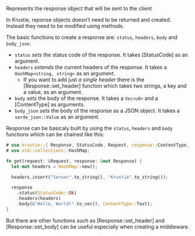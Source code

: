 Represents the response object that will be sent to the client

In Krustie, reponse objects doesn't need to be returned and created. Instead they need to be modified using methods.

The basic functions to create a response are: `status`, `headers`, `body` and `body_json`.

- `status` *sets* the status code of the response. It takes [StatusCode] as an argument.
- `headers` *extends* the current headers of the response. It takes a `HashMap<string, string>` as an argument.
  - If you want to add just *a single header* there is the [Response::set_header] function which takes two strings, a key and a value, as an argument.
- `body` *sets* the body of the response. It takes a `Vec<u8>` and a [ContentType] as arguments.
- `body_json` *sets* the body of the response as a JSON object. It takes a `serde_json::Value` as an argument.

Response can be basicaly built by using the `status`, `headers` and `body` functions which can be chained like this:

```rust
# use krustie::{ Response, StatusCode, Request, response::ContentType, };
# use std::collections::HashMap;

fn get(request: &Request, response: &mut Response) {
  let mut headers = HashMap::new();

  headers.insert("Server".to_string(), "Krustie".to_string());

  response
    .status(StatusCode::Ok)
    .headers(headers)
    .body(b"Hello, World!".to_vec(), ContentType::Text);
}
```

But there are other functions such as [Response::set_header] and [Response::set_body] can be useful especially when creating a middleware.
